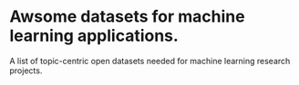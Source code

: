 # Awsome datasets for machine learning applications.

A list of topic-centric open datasets needed for machine learning research projects.

